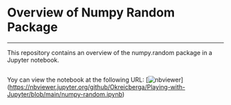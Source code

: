 # Overview of Numpy Random Package 

***

This repository contains an overview of the numpy.random package in a Jupyter notebook. 

## 
Yoy can  view the notebook at the following URL: 
[![nbviewer](https://raw.githubusercontent.com/jupyter/design/master/logos/Badges/nbviewer_badge.svg)]
(https://nbviewer.jupyter.org/github/Okreicberga/Playing-with-Jupyter/blob/main/numpy-random.ipynb)


